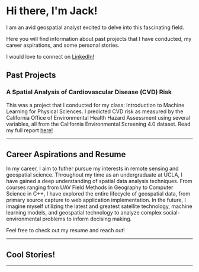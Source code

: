 # Hi there, I'm Jack!

I am an avid geospatial analyst excited to delve into this fascinating field.

Here you will find information about past projects that I have conducted, my career aspirations, and some personal stories.

I would love to connect on [LinkedIn!](www.linkedin.com/in/jack-daley-0b96a022b)


## Past Projects

### A Spatial Analysis of Cardiovascular Disease (CVD) Risk
This was a project that I conducted for my class: Introduction to Machine Learning for Physical Sciences. I predicted CVD risk as measured by the California Office of Environmental Health Hazard Assessment using several variables, all from the California Environmental Screening 4.0 dataset. Read my full report [here!](assets/Spatially_Predicting_CVD_CA.pdf)

***

## Career Aspirations and Resume
In my career, I aim to futher pursue my interests in remote sensing and geospatial science. Throughout my time as an undergraduate at UCLA, I have gained a deep understanding of spatial data analysis techniques. From courses ranging from UAV Field Methods in Geography to Computer Science in C++, I have explored the entire lifecycle of geospatial data, from primary source capture to web application implementation. In the future, I imagine myself utilizing the latest and greatest satellite technology, machine learning models, and geospatial technology to analyze complex social-environmental problems to inform decising making.

Feel free to check out my resume and reach out!

***

## Cool Stories!


***







